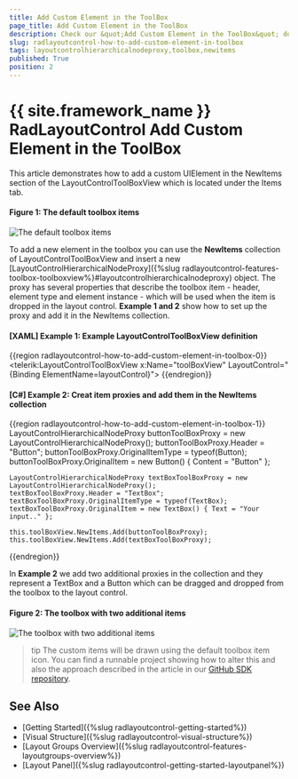 ```yaml
---
title: Add Custom Element in the ToolBox
page_title: Add Custom Element in the ToolBox
description: Check our &quot;Add Custom Element in the ToolBox&quot; documentation article for the RadLayoutControl {{ site.framework_name }} control.
slug: radlayoutcontrol-how-to-add-custom-element-in-toolbox
tags: layoutcontrolhierarchicalnodeproxy,toolbox,newitems
published: True
position: 2
---
```


# {{ site.framework_name }} RadLayoutControl Add Custom Element in the ToolBox

This article demonstrates how to add a custom UIElement in the NewItems section of the LayoutControlToolBoxView which is located under the Items tab. 

#### __Figure 1: The default toolbox items__
![The default toolbox items](images/radlayoutcontrol-how-to-add-custom-element-in-toolbox-01.png)

To add a new element in the toolbox you can use the __NewItems__ collection of LayoutControlToolBoxView and insert a new [LayoutControlHierarchicalNodeProxy]({%slug radlayoutcontrol-features-toolbox-toolboxview%}#layoutcontrolhierarchicalnodeproxy) object. The proxy has several properties that describe the toolbox item - header, element type and element instance - which will be used when the item is dropped in the layout control. __Example 1 and 2__ show how to set up the proxy and add it in the NewItems collection.

#### __[XAML] Example 1: Example LayoutControlToolBoxView definition__
{{region radlayoutcontrol-how-to-add-custom-element-in-toolbox-0}}
	<telerik:LayoutControlToolBoxView x:Name="toolBoxView" LayoutControl="{Binding ElementName=layoutControl}">
{{endregion}}
	
#### __[C#] Example 2: Creat item proxies and add them in the NewItems collection__
{{region radlayoutcontrol-how-to-add-custom-element-in-toolbox-1}}
	LayoutControlHierarchicalNodeProxy buttonToolBoxProxy = new LayoutControlHierarchicalNodeProxy();
	buttonToolBoxProxy.Header = "Button";
	buttonToolBoxProxy.OriginalItemType = typeof(Button);
	buttonToolBoxProxy.OriginalItem = new Button() { Content = "Button" };

	LayoutControlHierarchicalNodeProxy textBoxToolBoxProxy = new LayoutControlHierarchicalNodeProxy();
	textBoxToolBoxProxy.Header = "TextBox";
	textBoxToolBoxProxy.OriginalItemType = typeof(TextBox);
	textBoxToolBoxProxy.OriginalItem = new TextBox() { Text = "Your input.." };

	this.toolBoxView.NewItems.Add(buttonToolBoxProxy);
	this.toolBoxView.NewItems.Add(textBoxToolBoxProxy);
{{endregion}}
	
In __Example 2__ we add two additional proxies in the collection and they represent a TextBox and a Button which can be dragged and dropped from the toolbox to the layout control.

#### __Figure 2: The toolbox with two additional items__
![The toolbox with two additional items](images/radlayoutcontrol-how-to-add-custom-element-in-toolbox-02.png)

>tip The custom items will be drawn using the default toolbox item icon. You can find a runnable project showing how to alter this and also the approach described in the article in our [GitHub SDK repository](https://github.com/telerik/xaml-sdk/tree/master/LayoutControl/AddCustomElementInToolBox). 

## See Also  
* [Getting Started]({%slug radlayoutcontrol-getting-started%})
* [Visual Structure]({%slug radlayoutcontrol-visual-structure%})
* [Layout Groups Overview]({%slug radlayoutcontrol-features-layoutgroups-overview%})
* [Layout Panel]({%slug radlayoutcontrol-getting-started-layoutpanel%})
